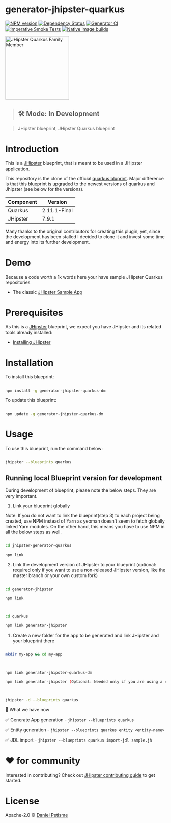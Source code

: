 # generator-jhipster-quarkus

[![NPM version][npm-image]][npm-url] 
[![Dependency Status][daviddm-image]][daviddm-url]
[![Generator CI][github-actions-generator-ci-image]][github-actions-generator-ci-url]
[![Imperative Smoke Tests][github-actions-smoke-tests-image]][github-actions-smoke-tests-url] 
[![Native image builds][github-actions-native-builds-image]][github-actions-native-builds-url]

<img src="https://raw.githubusercontent.com/jhipster/jhipster-artwork/main/family/jhipster_family_member_8.png" alt="JHipster Quarkus Family Member" width=200 style="max-width:50%;">

> ## 🛠 Mode: In Development

> JHipster blueprint, JHipster Quarkus blueprint

# Introduction

This is a [JHipster](https://www.jhipster.tech/) blueprint, that is meant to be used in a JHipster application.

This repository is the clone of the official [quarkus bluprint](https://github.com/jhipster/generator-jhipster-quarkus).
Major difference is that this blueprint is upgraded to the newest versions of quarkus and Jhipster (see below for the versions).

|  Component | Version |
| ---------- | ------- |
| Quarkus    | 2.11.1-Final  |
| JHipster   | 7.9.1   |

Many thanks to the original contributors for creating this plugin, yet, since the development has been stalled I decided to clone it and invest some time and energy into its further development.

# Demo

Because a code worth a 1k words here your have sample JHipster Quarkus repositories

-   The classic [JHipster Sample App](https://github.com/jhipster/jhipster-sample-app-quarkus)

# Prerequisites

As this is a [JHipster](https://www.jhipster.tech/) blueprint, we expect you have JHipster and its related tools already installed:

-   [Installing JHipster](https://www.jhipster.tech/installation/)

# Installation

To install this blueprint:

```bash

npm install -g generator-jhipster-quarkus-dm

```

To update this blueprint:

```bash

npm update -g generator-jhipster-quarkus-dm

```

# Usage

To use this blueprint, run the command below:

```bash

jhipster --blueprints quarkus

```

## Running local Blueprint version for development

During development of blueprint, please note the below steps. They are very important.

1. Link your blueprint globally

Note: If you do not want to link the blueprint(step 3) to each project being created, use NPM instead of Yarn as yeoman doesn't seem to fetch globally linked Yarn modules. On the other hand, this means you have to use NPM in all the below steps as well.

```bash

cd jhipster-generator-quarkus

npm link

```

2. Link the development version of JHipster to your blueprint (optional: required only if you want to use a non-released JHipster version, like the master branch or your own custom fork)

```bash

cd generator-jhipster

npm link



cd quarkus

npm link generator-jhipster

```

1. Create a new folder for the app to be generated and link JHipster and your blueprint there

```bash

mkdir my-app && cd my-app



npm link generator-jhipster-quarkus-dm

npm link generator-jhipster (Optional: Needed only if you are using a non-released JHipster version)



jhipster -d --blueprints quarkus

```

🚦 What we have now

✅ Generate App generation - `jhipster --blueprints quarkus`

✅ Entity generation - `jhipster --blueprints quarkus entity <entity-name>`

✅ JDL import - `jhipster --blueprints quarkus import-jdl sample.jh`

# ❤️ for community

Interested in contributing?
Check out [JHipster contributing guide](https://github.com/jhipster/generator-jhipster/blob/master/CONTRIBUTING.md) to get started.

# License

Apache-2.0 © [Daniel Petisme](https://github.com/danielpetisme)

[npm-image]: https://img.shields.io/npm/v/generator-jhipster-quarkus.svg
[npm-url]: https://npmjs.org/package/generator-jhipster-quarkus-dm
[daviddm-image]: https://david-dm.org/jhipster/jhipster-quarkus.svg?theme=shields.io
[daviddm-url]: https://david-dm.org/jhipster/jhipster-quarkus
[github-actions-generator-ci-image]: https://github.com/dmadunic/generator-jhipster-quarkus/actions/workflows/generator.yml/badge.svg
[github-actions-generator-ci-url]: https://github.com/dmadunic/generator-jhipster-quarkus/actions/workflows/generator.yml
[github-actions-smoke-tests-image]: https://github.com/jhipster/generator-jhipster-quarkus/actions/workflows/smoke-test-imperative.yml/badge.svg
[github-actions-smoke-tests-url]: https://github.com/dmadunic/generator-jhipster-quarkus/actions/workflows/smoke-test-imperative.yml
[github-actions-native-builds-image]: https://github.com/jhipster/generator-jhipster-quarkus/actions/workflows/native-image.yml/badge.svg
[github-actions-native-builds-url]: https://github.com/dmadunic/generator-jhipster-quarkus/actions/workflows/native-image.yml

